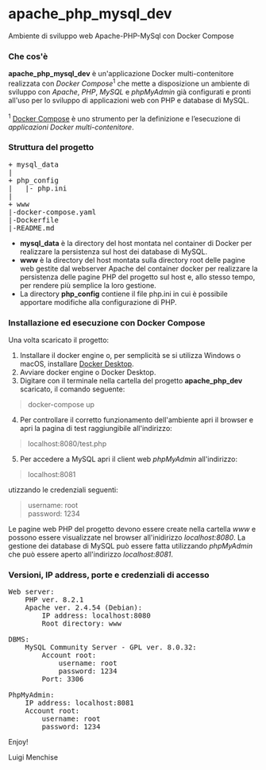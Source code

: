 # apache_php_mysql_dev
Ambiente di sviluppo web Apache-PHP-MySql con Docker Compose

### Che cos'è
**apache_php_mysql_dev** è un'applicazione Docker multi-contenitore realizzata con *Docker Compose*<sup>1</sup> che mette a disposizione un ambiente di sviluppo con *Apache*, *PHP*, *MySQL* e *phpMyAdmin* già configurati e pronti all'uso per lo sviluppo di applicazioni web con PHP e database di MySQL.<br><br>
<sup>1</sup> [Docker Compose](https://docs.docker.com/compose/) è uno strumento per la definizione e l’esecuzione di *applicazioni Docker multi-contenitore*.

### Struttura del progetto
<pre>
+ mysql_data
|
+ php_config
|   |- php.ini
|
+ www
|-docker-compose.yaml
|-Dockerfile
|-README.md
</pre>

- **mysql_data** è la directory del host montata nel container di Docker per realizzare la persistenza sul host dei database di MySQL.<br>
- **www** è la directory del host montata sulla directory root delle pagine web gestite dal webserver Apache del container docker per realizzare la persistenza delle pagine PHP del progetto sul host e, allo stesso tempo, per rendere più semplice la loro gestione.<br>
- La directory **php_config** contiene il file php.ini in cui è possibile apportare modifiche alla configurazione di PHP.<br>

### Installazione ed esecuzione con Docker Compose
Una volta scaricato il progetto:
1) Installare il docker engine o, per semplicità se si utilizza Windows o macOS, installare [Docker Desktop](https://www.docker.com/products/docker-desktop/).
2) Avviare docker engine o Docker Desktop.
3) Digitare con il terminale nella cartella del progetto **apache_php_dev** scaricato, il comando seguente:<br>
> docker-compose up
4) Per controllare il corretto funzionamento dell'ambiente apri il browser e apri la pagina di test raggiungibile all'indirizzo:<br>
> localhost:8080/test.php
5) Per accedere a MySQL apri il client web *phpMyAdmin* all'indirizzo:<br>
> localhost:8081<br>

utizzando le credenziali seguenti:<br>

> username: root<br>
> password: 1234

Le pagine web PHP del progetto devono essere create nella cartella *www* e possono essere visualizzate nel browser all'inidirizzo *localhost:8080*. La gestione dei database di MySQL può essere fatta utilizzando *phpMyAdmin* che può essere aperto all'indirizzo *localhost:8081*.

### Versioni, IP address, porte e credenziali di accesso
<pre>
Web server:
    PHP ver. 8.2.1
    Apache ver. 2.4.54 (Debian):
        IP address: localhost:8080
        Root directory: www
        
DBMS:    
    MySQL Community Server - GPL ver. 8.0.32:
        Account root:
            username: root
            password: 1234
        Port: 3306

PhpMyAdmin:
    IP address: localhost:8081
    Account root:
        username: root
        password: 1234
</pre>

Enjoy!

Luigi Menchise
